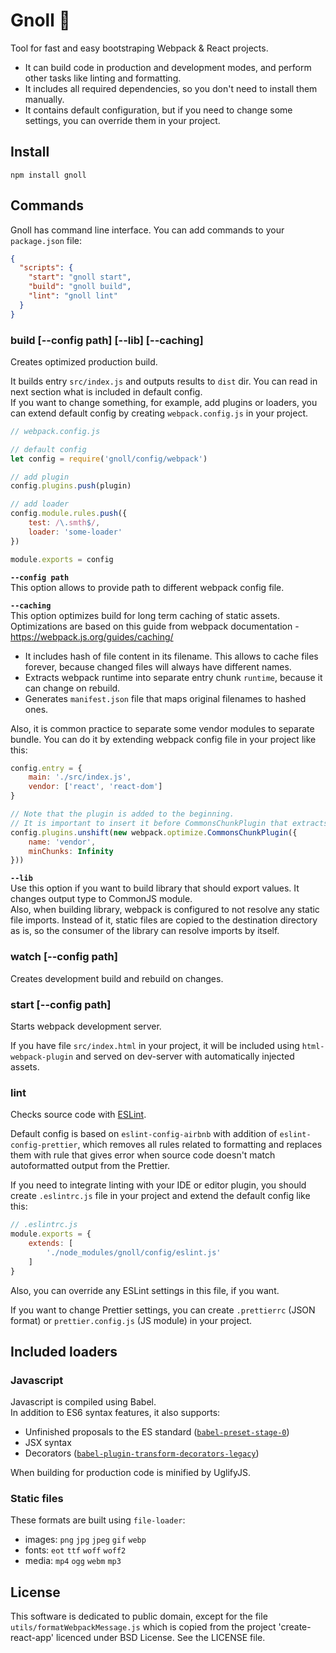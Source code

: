 # Gnoll :japanese_ogre:

Tool for fast and easy bootstraping Webpack & React projects. 

- It can build code in production and development modes,
and perform other tasks like linting and formatting.
- It includes all required dependencies, so you don't need to install them manually.
- It contains default configuration, but if you need to change some settings,
you can override them in your project.

## Install

`npm install gnoll`

## Commands

Gnoll has command line interface. You can add commands to your `package.json` file:

```json
{
  "scripts": {
    "start": "gnoll start",
    "build": "gnoll build",
    "lint": "gnoll lint"
  }
}
```

### build [--config path] \[--lib] \[--caching]

Creates optimized production build.

It builds entry `src/index.js` and outputs results to `dist` dir.
You can read in next section what is included in default config.
<br>
If you want to change something, for example, add plugins or loaders,
you can extend default config by creating `webpack.config.js` in your project.

```js
// webpack.config.js

// default config
let config = require('gnoll/config/webpack')

// add plugin
config.plugins.push(plugin)

// add loader
config.module.rules.push({
    test: /\.smth$/,
    loader: 'some-loader'
})

module.exports = config
```

**`--config path`**
<br>
This option allows to provide path to different webpack config file.

**`--caching`**
<br>
This option optimizes build for long term caching of static assets.
<br>
Optimizations are based on this guide from webpack documentation -
https://webpack.js.org/guides/caching/

- It includes hash of file content in its filename.
This allows to cache files forever, because changed files will always have different names.
- Extracts webpack runtime into separate entry chunk `runtime`, because it can change on rebuild.
- Generates `manifest.json` file that maps original filenames to hashed ones.

Also, it is common practice to separate some vendor modules to separate bundle.
You can do it by extending webpack config file in your project like this:

```js
config.entry = {
    main: './src/index.js',
    vendor: ['react', 'react-dom']
}

// Note that the plugin is added to the beginning.
// It is important to insert it before CommonsChunkPlugin that extracts 'runtime'
config.plugins.unshift(new webpack.optimize.CommonsChunkPlugin({
    name: 'vendor',
    minChunks: Infinity
}))
```

**`--lib`**
<br>
Use this option if you want to build library that should export values.
It changes output type to CommonJS module.
<br>
Also, when building library, webpack is configured to not resolve any static file imports.
Instead of it, static files are copied to the destination directory as is,
so the consumer of the library can resolve imports by itself.

### watch [--config path]

Creates development build and rebuild on changes.

### start [--config path]

Starts webpack development server.

If you have file `src/index.html` in your project, it will be included
using `html-webpack-plugin` and served on dev-server with automatically injected assets.

### lint

Checks source code with [ESLint](https://eslint.org).

Default config is based on `eslint-config-airbnb` with addition of `eslint-config-prettier`,
which removes all rules related to formatting and replaces them with rule
that gives error when source code doesn't match autoformatted output from the Prettier.

If you need to integrate linting with your IDE or editor plugin, you should
create `.eslintrc.js` file in your project and extend the default config like this:

```js
// .eslintrc.js
module.exports = {
    extends: [
        './node_modules/gnoll/config/eslint.js'
    ]
}
```

Also, you can override any ESLint settings in this file, if you want.

If you want to change Prettier settings, you can create `.prettierrc` (JSON format)
or `prettier.config.js` (JS module) in your project.

## Included loaders

### Javascript

Javascript is compiled using Babel.
<br>
In addition to ES6 syntax features, it also supports:

- Unfinished proposals to the ES standard
	([`babel-preset-stage-0`](https://babeljs.io/docs/plugins/preset-stage-0/))
- JSX syntax
- Decorators ([`babel-plugin-transform-decorators-legacy`](
	https://github.com/loganfsmyth/babel-plugin-transform-decorators-legacy))

When building for production code is minified by UglifyJS.

### Static files

These formats are built using `file-loader`:
- images: `png` `jpg` `jpeg` `gif` `webp`
- fonts: `eot` `ttf` `woff` `woff2`
- media: `mp4` `ogg` `webm` `mp3`

## License

This software is dedicated to public domain, except for the file
`utils/formatWebpackMessage.js` which is copied from the project 'create-react-app'
licenced under BSD License.
See the LICENSE file.
